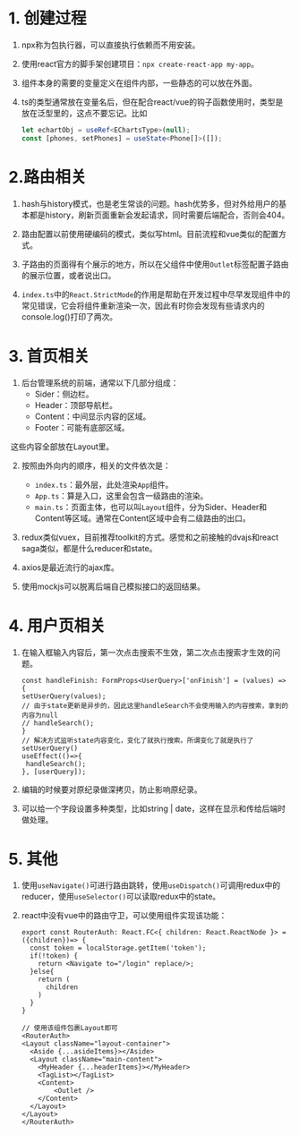 # 1. 创建过程

1. npx称为包执行器，可以直接执行依赖而不用安装。

2. 使用react官方的脚手架创建项目：`npx create-react-app my-app`。

3. 组件本身的需要的变量定义在组件内部，一些静态的可以放在外面。

4. ts的类型通常放在变量名后，但在配合react/vue的钩子函数使用时，类型是放在泛型里的，这点不要忘记。比如

   ```typescript
   let echartObj = useRef<EChartsType>(null);
   const [phones, setPhones] = useState<Phone[]>([]);
   ```

   

# 2.路由相关

1. hash与history模式，也是老生常谈的问题。hash优势多，但对外给用户的基本都是history，刷新页面重新会发起请求，同时需要后端配合，否则会404。
2. 路由配置以前使用硬编码的模式，类似写html。目前流程和vue类似的配置方式。
3. 子路由的页面得有个展示的地方，所以在父组件中使用`Outlet`标签配置子路由的展示位置，或者说出口。

4. `index.ts`中的`React.StrictMode`的作用是帮助在开发过程中尽早发现组件中的常见错误，它会将组件重新渲染一次，因此有时你会发现有些请求内的console.log()打印了两次。

   

# 3. 首页相关

1. 后台管理系统的前端，通常以下几部分组成：
   - Sider：侧边栏。
   - Header：顶部导航栏。
   - Content：中间显示内容的区域。
   - Footer：可能有底部区域。

​	这些内容全部放在Layout里。

2. 按照由外向内的顺序，相关的文件依次是：
   - `index.ts`：最外层，此处渲染`App`组件。
   - `App.ts`：算是入口，这里会包含一级路由的渲染。
   - `main.ts`：页面主体，也可以叫`Layout`组件，分为Sider、Header和Content等区域。通常在Content区域中会有二级路由的出口。
3. redux类似vuex，目前推荐toolkit的方式。感觉和之前接触的dvajs和react saga类似，都是什么reducer和state。

4. axios是最近流行的ajax库。
5. 使用mockjs可以脱离后端自己模拟接口的返回结果。

# 4. 用户页相关

1. 在输入框输入内容后，第一次点击搜索不生效，第二次点击搜索才生效的问题。

   ```react
   const handleFinish: FormProps<UserQuery>['onFinish'] = (values) => { 
   setUserQuery(values);
   // 由于state更新是异步的，因此这里handleSearch不会使用输入的内容搜索，拿到的内容为null
   // handleSearch();
   }
   // 解决方式监听state内容变化，变化了就执行搜索。所谓变化了就是执行了setUserQuery()
   useEffect(()=>{
   	handleSearch();
   }, [userQuery]);
   ```

2. 编辑的时候要对原纪录做深拷贝，防止影响原纪录。

3. 可以给一个字段设置多种类型，比如string | date，这样在显示和传给后端时做处理。

# 5. 其他

1. 使用`useNavigate()`可进行路由跳转，使用`useDispatch()`可调用redux中的reducer，使用`useSelector()`可以读取redux中的state。

2. react中没有vue中的路由守卫，可以使用组件实现该功能：

   ```react
   export const RouterAuth: React.FC<{ children: React.ReactNode }> = ({children})=> {
     const token = localStorage.getItem('token');
     if(!token) {
       return <Navigate to="/login" replace/>;
     }else{
       return (
         children
       )
     }
   }
   
   // 使用该组件包裹Layout即可    
   <RouterAuth>
   <Layout className="layout-container">
     <Aside {...asideItems}></Aside>
     <Layout className="main-content">
       <MyHeader {...headerItems}></MyHeader>
       <TagList></TagList>
       <Content>
           <Outlet />
       </Content>
     </Layout>
   </Layout>
   </RouterAuth>
   ```

   
